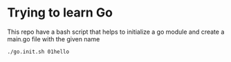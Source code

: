 # Trying to learn Go

This repo have a bash script that helps to initialize a go module and create a main.go file with the given name

```bash
./go.init.sh 01hello
```
